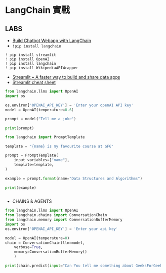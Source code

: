 # LangChain 實戰




## LABS
- [Build Chatbot Webapp with LangChain](https://www.geeksforgeeks.org/build-chatbot-webapp-with-langchain/)
- `!pip install langchain`
```
! pip install streamlit 
! pip install OpenAI
! pip install langchain
! pip install WikipediaAPIWrapper
```
- [Streamlit • A faster way to build and share data apps](https://streamlit.io/)
- [Streamlit cheat sheet](https://cheat-sheet.streamlit.app/)
```python
from langchain.llms import OpenAI
import os
 
os.environ['OPENAI_API_KEY'] = 'Enter your openAI API key'
model = OpenAI(temperature=0.6)
 
prompt = model("Tell me a joke")
 
print(prompt)
```


```python
from langchain import PromptTemplate
 
template = "{name} is my favourite course at GFG"
 
prompt = PromptTemplate(
    input_variables=["name"],
    template=template,
)
 
example = prompt.format(name="Data Structures and Algorithms")
 
print(example)
```


```python

```

- CHAINS & AGENTS 
```python
from langchain.llms import OpenAI
from langchain.chains import ConversationChain
from langchain.memory import ConversationBufferMemory
import os
os.environ['OPENAI_API_KEY'] = 'Enter your api key'
 
model = OpenAI(temperature=0)
chain = ConversationChain(llm=model,
    verbose=True,
    memory=ConversationBufferMemory()
    )
 
print(chain.predict(input="Can You tell me something about GeeksForGeeks."))
```


```python

```
